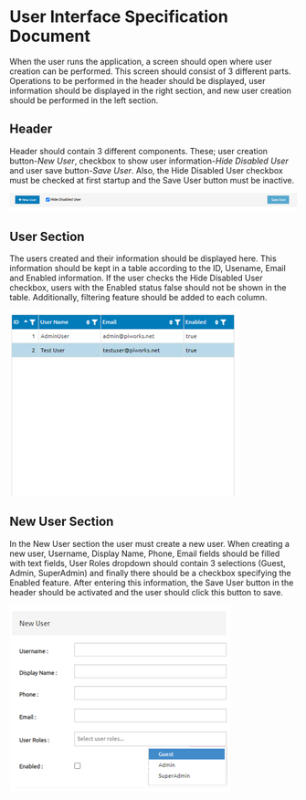 # User Interface Specification Document
When the user runs the application, a screen should open where user creation can be performed. This screen should consist of 3 different parts. Operations to be performed in the header should be displayed, user information should be displayed in the right section, and new user creation should be performed in the left section.

## Header
Header should contain 3 different components. These; user creation button-<i>New User</i>, checkbox to show user information-<i>Hide Disabled User</i> and user save button-<i>Save User</i>. Also, the Hide Disabled User checkbox must be checked at first startup and the Save User button must be inactive.

![UI](https://github.com/shrgrl/UI-Spec/blob/master/img/img1.png?raw=true)

## User Section
The users created and their information should be displayed here. This information should be kept in a table according to the ID, Usename, Email and Enabled information. If the user checks the Hide Disabled User checkbox, users with the Enabled status false should not be shown in the table. Additionally, filtering feature should be added to each column.

![UI](https://github.com/shrgrl/UI-Spec/blob/master/img/img2.png?raw=true)

## New User Section
In the New User section the user must create a new user. When creating a new user, Username, Display Name, Phone, Email fields should be filled with text fields, User Roles dropdown should contain 3 selections (Guest, Admin, SuperAdmin) and finally there should be a checkbox specifying the Enabled feature. After entering this information, the Save User button in the header should be activated and the user should click this button to save.

![UI](https://github.com/shrgrl/UI-Spec/blob/master/img/img3.png?raw=true)

